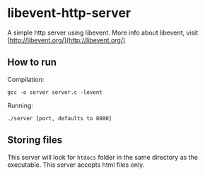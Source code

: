 # libevent-http-server
A simple http server using libevent. More info about libevent, visit [http://libevent.org/](http://libevent.org/)

## How to run
Compilation:

	gcc -o server server.c -levent

Running:

	./server [port, defaults to 8080]

## Storing files
This server will look for `htdocs` folder in the same directory as the executable. This server accepts html files only.
